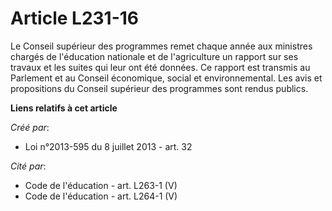 # Article L231-16

Le  Conseil supérieur des programmes remet chaque année aux ministres  chargés de l'éducation nationale et de l'agriculture
un rapport sur ses  travaux et les suites qui leur ont été données. Ce rapport est transmis  au Parlement et au Conseil
économique, social et environnemental. Les  avis et propositions du Conseil supérieur des programmes sont rendus  publics.

**Liens relatifs à cet article**

_Créé par_:

  - Loi n°2013-595 du 8 juillet 2013 - art. 32

_Cité par_:

  - Code de l'éducation - art. L263-1 (V)
  - Code de l'éducation - art. L264-1 (V)
